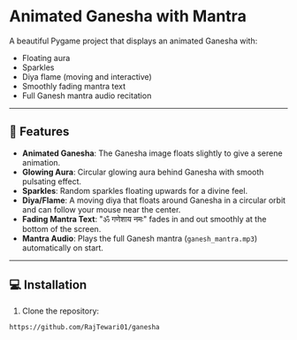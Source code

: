 # Animated Ganesha with Mantra

A beautiful Pygame project that displays an animated Ganesha with:

- Floating aura
- Sparkles
- Diya flame (moving and interactive)
- Smoothly fading mantra text
- Full Ganesh mantra audio recitation

---

## 🎨 Features

- **Animated Ganesha**: The Ganesha image floats slightly to give a serene animation.
- **Glowing Aura**: Circular glowing aura behind Ganesha with smooth pulsating effect.
- **Sparkles**: Random sparkles floating upwards for a divine feel.
- **Diya/Flame**: A moving diya that floats around Ganesha in a circular orbit and can follow your mouse near the center.
- **Fading Mantra Text**: "ॐ गणेशाय नमः" fades in and out smoothly at the bottom of the screen.
- **Mantra Audio**: Plays the full Ganesh mantra (`ganesh_mantra.mp3`) automatically on start.

---

## 💻 Installation

1. Clone the repository:

```bash
https://github.com/RajTewari01/ganesha


